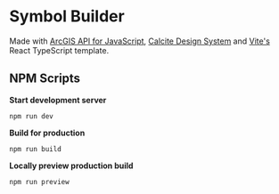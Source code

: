 # Symbol Builder

Made with [ArcGIS API for JavaScript](https://developers.arcgis.com/javascript/latest/), [Calcite Design System](https://developers.arcgis.com/calcite-design-system/components/) and [Vite's](https://vitejs.dev/) React TypeScript template.

## NPM Scripts

**Start development server**

```
npm run dev
```

**Build for production**

```
npm run build
```

**Locally preview production build**

```
npm run preview
```
